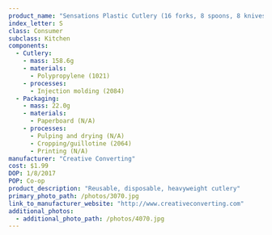 ```yaml
---
product_name: "Sensations Plastic Cutlery (16 forks, 8 spoons, 8 knives)"
index_letter: S
class: Consumer
subclass: Kitchen
components:
  - Cutlery:
    - mass: 158.6g
    - materials:
      - Polypropylene (1021)
    - processes:
      - Injection molding (2084)
  - Packaging:
    - mass: 22.0g
    - materials:
      - Paperboard (N/A)
    - processes:
      - Pulping and drying (N/A)
      - Cropping/guillotine (2064)
      - Printing (N/A)
manufacturer: "Creative Converting"
cost: $1.99
DOP: 1/8/2017
POP: Co-op
product_description: "Reusable, disposable, heavyweight cutlery"
primary_photo_path: /photos/3070.jpg
link_to_manufacturer_website: "http://www.creativeconverting.com"
additional_photos:
  - additional_photo_path: /photos/4070.jpg
---
```

